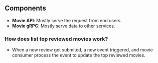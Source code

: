 ## Components

- **Movie API**: Mostly serve the request from end users.
- **Movie gRPC**: Mostly serve data to other services.

### How does list top reviewed movies work?

- When a new review get submited, a new event triggered, and movie consumer process the event to update the top reviewed movies.
